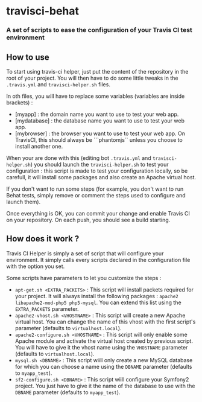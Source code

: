 # travisci-behat
### A set of scripts to ease the configuration of your Travis CI test environment

## How to use

To start using travis-ci helper, just put the content of the repository in the root of your project. You will then have to do some little tweaks
in the ```.travis.yml``` and ```travisci-helper.sh``` files.

In oth files, you will have to replace some variables (variables are inside brackets) :
* [myapp] : the domain name you want to use to test your web app. 
* [mydatabase] : the database name you want to use to test your web app.
* [mybrowser] : the browser you want to use to test your web app. On TravisCI, this should always be ```phantomjs`` unless you choose to install another one.

When your are done with this (editing bot ```.travis.yml``` and ```travisci-helper.sh```) you should launch the ```travisci-helper.sh``` to test your configuration : this script is made to test your configuration locally, so be carefull, it will install some packages and also create an Apache virtual host.

If you don't want to run some steps (for example, you don't want to run Behat tests, simply remove or comment the steps used to configure and launch them).

Once everything is OK, you can commit your change and enable Travis CI on your repository. On each push, you should see a build starting.

## How does it work ?

Travis CI Helper is simply a set of script that will configure your environment. It simply calls every scripts declared in the configuration file with the option you set.

Some scripts have parameters to let you customize the steps :
* ```apt-get.sh <EXTRA_PACKETS>``` : This script will install packets required for your project. It will always install the following packages : ```apache2 libapache2-mod-php5 php5-mysql```. You can extend this list using the ```EXTRA_PACKETS``` parameter.
* ```apache2-vhost.sh <VHOSTNAME>``` : This script will create a new Apache virtual host. You can change the name of this vhost with the first script's parameter (defaults to ```virtualhost.local```).
* ```apache2-configure.sh <VHOSTNAME>``` : This script will only enable some Apache module and activate the virtual host created by previous script. You will have to give it the vhost name using the ```VHOSTNAME``` parameter (defaults to ```virtualhost.local```).
* ```mysql.sh <DBNAME>``` : This script wiill only create a new MySQL database for which you can choose a name using the ```DBNAME``` parameter (defaults to ```myapp_test```).
* ```sf2-configure.sh <DBNAME>``` : This script wiill configure your Symfony2 project. You just have to give it the name of the database to use with the ```DBNAME``` parameter (defaults to ```myapp_test```).



